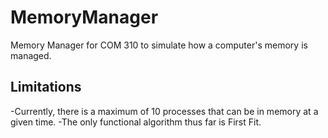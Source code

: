 # MemoryManager
Memory Manager for COM 310 to simulate how a computer's memory is managed.

## Limitations
-Currently, there is a maximum of 10 processes that can be in memory at a given time.
-The only functional algorithm thus far is First Fit.
